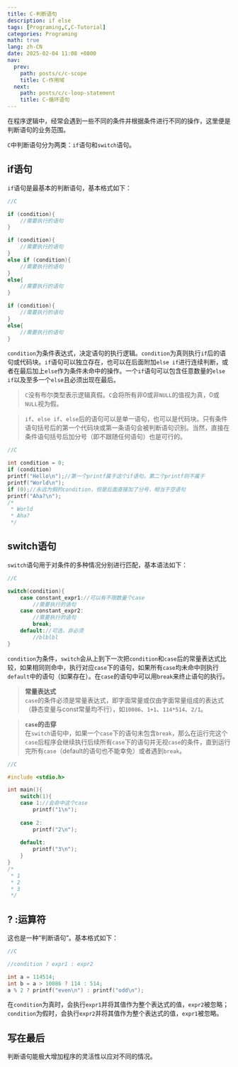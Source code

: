 ```yaml
---
title: C-判断语句
description: if else
tags: [Programing,C,C-Tutorial]
categories: Programing
math: true
lang: zh-CN
date: 2025-02-04 11:08 +0800
nav:
  prev:
    path: posts/c/c-scope
    title: C-作用域
  next:
    path: posts/c/c-loop-statement
    title: C-循环语句
---
```


在程序逻辑中，经常会遇到一些不同的条件并根据条件进行不同的操作，这里便是判断语句的业务范围。

`C`中判断语句分为两类：`if`语句和`switch`语句。

## if语句

`if`语句是最基本的判断语句，基本格式如下：

```c
//C

if (condition){
    //需要执行的语句
}

if (condition){
    //需要执行的语句
}
else if (condition){
    //需要执行的语句
}
else{
    //需要执行的语句
}

if (condition){
    //需要执行的语句
}
else{
    //需要执行的语句
}
```

`condition`为条件表达式，决定语句的执行逻辑。`condition`为真则执行`if`后的语句或代码块。`if`语句可以独立存在，也可以在后面附加`else if`进行连续判断，或者在最后加上`else`作为条件未命中的操作。一个`if`语句可以包含任意数量的`else if`以及至多一个`else`且必须出现在最后。

> `C`没有布尔类型表示逻辑真假。`C`会将所有非0或非`NULL`的值视为真，0或`NULL`视为假。

> `if`、`else if`、`else`后的语句可以是单一语句，也可以是代码块。只有条件语句括号后的第一个代码块或第一条语句会被判断语句识别。当然，直接在条件语句括号后加分号（即不跟随任何语句）也是可行的。

```c
//C

int condition = 0;
if (condition)
printf("Hello\n");//第一个printf属于这个if语句，第二个printf则不属于
printf("World\n");
if (0);//永远为假的condition，但是后面直接加了分号，相当于空语句
printf("Aha?\n");
/*
 * World
 * Aha?
 */
```

## switch语句

`switch`语句用于对条件的多种情况分别进行匹配，基本语法如下：

```c
//C

switch(condition){
    case constant_expr1://可以有不限数量个case
        //需要执行的语句
    case constant_expr2:
        //需要执行的语句
        break;
    default://可选，非必须
        //blblbl
}
```

`condition`为条件，`switch`会从上到下一次把`condition`和`case`后的常量表达式比较，如果相同则命中，执行对应`case`下的语句，如果所有`case`均未命中则执行`default`中的语句（如果存在）。在`case`的语句中可以用`break`来终止语句的执行。

> **常量表达式**<br>`case`的条件必须是常量表达式，即字面常量或仅由字面常量组成的表达式（静态变量与const常量均不行），如`10086`、`1+1`、`114*514`、`2/1`。

> **`case`的击穿**<br>在`switch`语句中，如果一个`case`下的语句未包含`break`，那么在运行完这个`case`后程序会继续执行后续所有`case`下的语句并无视`case`的条件，直到运行完所有`case`（default的语句也不能幸免）或者遇到`break`。

```c
//C

#include <stdio.h>

int main(){
    switch(1){
    case 1://会命中这个case
        printf("1\n");
              
    case 2:
        printf("2\n");
        
    default:
        printf("3\n");
    }
}
/*
 * 1
 * 2
 * 3
 */
```

## ? :运算符

这也是一种“判断语句”。基本格式如下：

```c
//C

//condition ? expr1 : expr2

int a = 114514;
int b = a > 10086 ? 114 : 514;
a % 2 ? printf("even\n") : printf("odd\n");
```

在`condition`为真时，会执行`expr1`并将其值作为整个表达式的值，`expr2`被忽略；`condition`为假时，会执行`expr2`并将其值作为整个表达式的值，`expr1`被忽略。

## 写在最后

判断语句能极大增加程序的灵活性以应对不同的情况。
